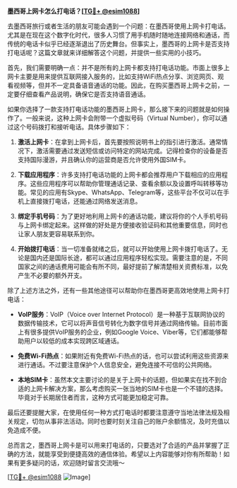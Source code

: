 **墨西哥上网卡怎么打电话？[[TG💪+ @esim1088](https://t.me/s/esim1088)]**

去墨西哥旅行或者生活的朋友可能会遇到一个问题：在墨西哥使用上网卡打电话。尤其是在现在这个数字化时代，很多人习惯了用手机随时随地连接网络和通话，而传统的电话卡似乎已经逐渐退出了历史舞台。但事实上，墨西哥的上网卡是否支持打电话呢？这篇文章就来详细解答这个问题，并提供一些实用的小技巧。

首先，我们需要明确一点：并不是所有的上网卡都支持打电话功能。市面上很多上网卡主要是用来提供互联网接入服务的，比如支持WiFi热点分享、浏览网页、观看视频等，但并不一定具备语音通话的功能。因此，在购买墨西哥上网卡之前，一定要仔细查看产品说明，确保它是否支持语音通话。

如果你选择了一款支持打电话功能的墨西哥上网卡，那么接下来的问题就是如何操作了。一般来说，这种上网卡会附带一个虚拟号码（Virtual Number），你可以通过这个号码拨打和接听电话。具体步骤如下：

1. **激活上网卡**：在拿到上网卡后，首先要按照说明书上的指引进行激活。通常情况下，激活需要通过发送短信或访问特定的网站完成。记得检查你的设备是否支持国际漫游，并且确认你的运营商是否允许使用外国SIM卡。

2. **下载应用程序**：许多支持打电话功能的上网卡都会推荐用户下载相应的应用程序。这些应用程序可以帮助你管理通话记录、查看余额以及设置呼叫转移等功能。常见的应用有Skype、WhatsApp、Telegram等，这些平台不仅可以在手机上直接拨打电话，还能通过网络发送消息。

3. **绑定手机号码**：为了更好地利用上网卡的通话功能，建议将你的个人手机号码与上网卡绑定起来。这样做的好处是方便接收验证码和其他重要信息，同时也让家人朋友更容易联系到你。

4. **开始拨打电话**：当一切准备就绪之后，就可以开始使用上网卡拨打电话了。无论是国内还是国际长途，都可以通过应用程序轻松实现。需要注意的是，不同国家之间的通话费用可能会有所不同，最好提前了解清楚相关资费标准，以免产生不必要的额外开支。

除了上述方法之外，还有一些其他途径可以帮助你在墨西哥更高效地使用上网卡打电话：

- **VoIP服务**：VoIP（Voice over Internet Protocol）是一种基于互联网协议的数据传输技术，它可以将声音信号转化为数字信号并通过网络传输。目前市面上有很多提供VoIP服务的企业，例如Google Voice、Viber等，它们都能够帮助用户以较低的成本实现跨区域通话。
  
- **免费Wi-Fi热点**：如果附近有免费Wi-Fi热点的话，也可以尝试利用这些资源来进行通话。不过要注意保护个人信息安全，避免连接不可信的公共网络。

- **本地SIM卡**：虽然本文主要讨论的是关于上网卡的话题，但如果实在找不到合适的上网卡解决方案，那么考虑购买一张当地的SIM卡也是一个不错的选择。毕竟对于长期居住者而言，这种方式可能更加稳定可靠。

最后还要提醒大家，在使用任何一种方式打电话时都要注意遵守当地法律法规及相关规定，切勿从事非法活动。同时也要时刻关注自己的账户余额情况，及时充值以免造成不便。

总而言之，墨西哥上网卡是可以用来打电话的，只要选对了合适的产品并掌握了正确的方法，就能享受到便捷高效的通信体验。希望以上内容能够对你有所帮助！如果有更多疑问的话，欢迎随时留言交流哦～

[[TG💪+ @esim1088](https://t.me/s/esim1088) ![Image](https://i.postimg.cc/4NQfJmqS/Snipaste-2025-05-13-00-14-12.png)]